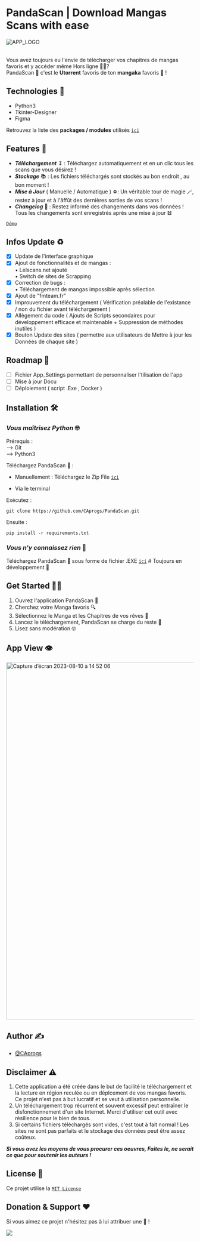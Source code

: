# PandaScan | Download Mangas Scans with ease

![APP_LOGO](https://github.com/CAprogs/PandaScan/assets/104645407/37d0a0e8-0f19-4a9c-b2c3-34126dc71a21)

<br>Vous avez toujours eu l'envie de télécharger vos chapitres de mangas favoris et y accéder même Hors ligne 😵‍💫?</br>
PandaScan 🐼 c'est le **Utorrent** favoris de ton **mangaka** favoris 🤩 !

## Technologies 🧰

- Python3
- Tkinter-Designer
- Figma

Retrouvez la liste des **packages / modules** utilisés [```ici```](https://github.com/CAprogs/PandaScan/blob/main/requirements.txt)

## Features 🚀

- _**Téléchargement**_ ↧ : Téléchargez automatiquement et en un clic tous les scans que vous désirez !
- _**Stockage**_ 📚 : Les fichiers téléchargés sont stockés au bon endroit , au bon moment !
- _**Mise à Jour**_ ( Manuelle / Automatique ) ♽: Un véritable tour de magie 🪄, restez à jour et à l'âffût des dernières sorties de vos scans !
- _**Changelog**_ 🔗 : Restez informé des changements dans vos données ! Tous les changements sont enregistrés après une mise à jour 𝌤 

[```Démo```]()

## Infos Update ♻️

- [x] Update de l'interface graphique 
- [x] Ajout de fonctionnalités et de mangas :
<br>    • Lelscans.net ajouté</br>
        • Switch de sites de Scrapping
- [x] Correction de bugs :
<br>    • Téléchargement de mangas impossible après sélection</br>
- [x] Ajout de "fmteam.fr"
- [x] Improuvement du téléchargement ( Vérification préalable de l'existance / non du fichier avant téléchargement )
- [x] Allègement du code ( Ajouts de Scripts secondaires pour développement efficace et maintenable + Suppression de méthodes inutiles )
- [x] Bouton Update des sites ( permettre aux utilisateurs de Mettre à jour les Données de chaque site ) 

## Roadmap 🚧

- [ ] Fichier App_Settings permettant de personnaliser l'tilisation de l'app
- [ ] Mise à jour Docu
- [ ] Déploiement ( script .Exe , Docker )

## Installation 🛠️

### _Vous maîtrisez Python_ 🤓

Prérequis :
<br>--> Git</br>
--> Python3

Téléchargez PandaScan 🐼 :
- Manuellement : Téléchargez le Zip File [```ici```](https://github.com/CAprogs/PandaScan/archive/refs/heads/main.zip)

- Via le terminal
<p>Exécutez :</p>

```
git clone https://github.com/CAprogs/PandaScan.git
```
Ensuite :
```
pip install -r requirements.txt
```

### _Vous n'y connaissez rien_ 🫥 

Téléchargez PandaScan 🐼 sous forme de fichier .EXE [```ici```]()    # Toujours en développement 🔨

## Get Started 🧞‍♂️

1. Ouvrez l'application PandaScan 🐼
2. Cherchez votre Manga favoris 🔍
3. Sélectionnez le Manga et les Chapitres de vos rêves 🤩
4. Lancez le téléchargement, PandaScan se charge du reste 💨
5. Lisez sans modération 🤓
    
## App View 👁️

<img width="958" alt="Capture d’écran 2023-08-10 à 14 52 06" src="https://github.com/CAprogs/PandaScan/assets/104645407/966cf744-b592-4fce-8ee5-d37e44f90abc">

## Author ✍️

- [@CAprogs](https://github.com/CAprogs)
  
## Disclaimer ⚠️

1. Cette application a été créée dans le but de facilité le téléchargement et la lecture en région reculée ou en déplcement de vos mangas favoris. Ce projet n'est pas à but lucratif et se veut à utilisation personnelle.
2. Un téléchargement trop récurrent et souvent excessif peut entraîner le disfonctionnement d'un site Internet. Merci d'utiliser cet outil avec résilience pour le bien de tous.
3. Si certains fichiers téléchargés sont vides, c'est tout à fait normal ! Les sites ne sont pas parfaits et le stockage des données peut être assez coûteux. 

_**Si vous avez les moyens de vous procurer ces oeuvres, Faites le, ne serait ce que pour soutenir les auteurs !**_

## License 📝

Ce projet utilise la [```MIT License```](https://github.com/CAprogs/PandaScan/blob/main/LICENSE)

## Donation & Support ❤️

Si vous aimez ce projet n'hésitez pas à lui attribuer une 🌟 !

<a href="https://www.buymeacoffee.com/CAprogs"><img src="https://img.buymeacoffee.com/button-api/?text=Buy me a Pizza&emoji=🍕&slug=CAprogs&button_colour=FFDD00&font_colour=000000&font_family=Arial&outline_colour=000000&coffee_colour=ffffff" /></a>

